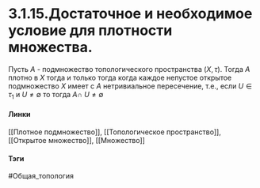 # 3.1.15.Достаточное и необходимое условие для плотности множества.
Пусть $A$ - подмножество топологического пространства $(X,\tau)$. Тогда $A$ плотно в $X$ тогда и только тогда когда каждое непустое открытое подмножество $X$ имеет с $A$ нетривиальное пересечение, т.е., если $U\in\tau_{1}$ и $U\neq\emptyset$ то тогда $A\cap\ U\neq\emptyset$


#### Линки
[[Плотное подмножество]],
[[Топологическое пространство]],
[[Открытое множество]],
[[Множество]]
#### Тэги 
 #Общая_топология